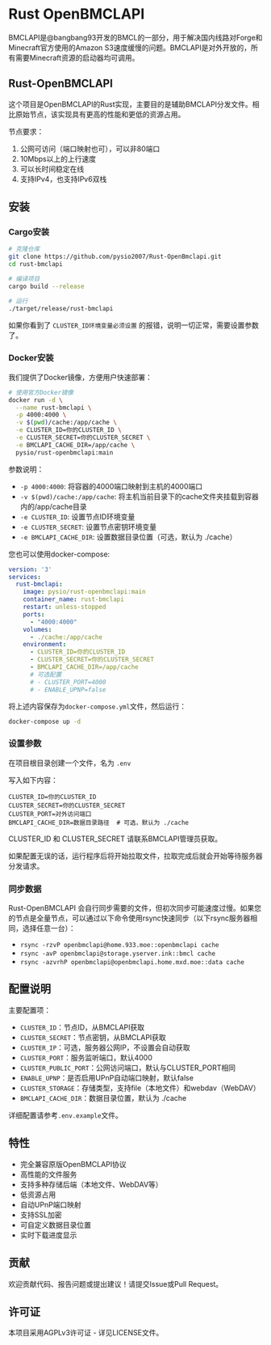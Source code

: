 # Rust OpenBMCLAPI

BMCLAPI是@bangbang93开发的BMCL的一部分，用于解决国内线路对Forge和Minecraft官方使用的Amazon S3速度缓慢的问题。BMCLAPI是对外开放的，所有需要Minecraft资源的启动器均可调用。

## Rust-OpenBMCLAPI

这个项目是OpenBMCLAPI的Rust实现，主要目的是辅助BMCLAPI分发文件。相比原始节点，该实现具有更高的性能和更低的资源占用。

节点要求：

1. 公网可访问（端口映射也可），可以非80端口
2. 10Mbps以上的上行速度
3. 可以长时间稳定在线
4. 支持IPv4，也支持IPv6双栈

## 安装

### Cargo安装

```bash
# 克隆仓库
git clone https://github.com/pysio2007/Rust-OpenBmclapi.git
cd rust-bmclapi

# 编译项目
cargo build --release

# 运行
./target/release/rust-bmclapi
```

如果你看到了 `CLUSTER_ID环境变量必须设置` 的报错，说明一切正常，需要设置参数了。

### Docker安装

我们提供了Docker镜像，方便用户快速部署：

```bash
# 使用官方Docker镜像
docker run -d \
  --name rust-bmclapi \
  -p 4000:4000 \
  -v $(pwd)/cache:/app/cache \
  -e CLUSTER_ID=你的CLUSTER_ID \
  -e CLUSTER_SECRET=你的CLUSTER_SECRET \
  -e BMCLAPI_CACHE_DIR=/app/cache \
  pysio/rust-openbmclapi:main
```

参数说明：

- `-p 4000:4000`: 将容器的4000端口映射到主机的4000端口
- `-v $(pwd)/cache:/app/cache`: 将主机当前目录下的cache文件夹挂载到容器内的/app/cache目录
- `-e CLUSTER_ID`: 设置节点ID环境变量
- `-e CLUSTER_SECRET`: 设置节点密钥环境变量
- `-e BMCLAPI_CACHE_DIR`: 设置数据目录位置（可选，默认为 ./cache）

您也可以使用docker-compose:

```yaml
version: '3'
services:
  rust-bmclapi:
    image: pysio/rust-openbmclapi:main
    container_name: rust-bmclapi
    restart: unless-stopped
    ports:
      - "4000:4000"
    volumes:
      - ./cache:/app/cache
    environment:
      - CLUSTER_ID=你的CLUSTER_ID
      - CLUSTER_SECRET=你的CLUSTER_SECRET
      - BMCLAPI_CACHE_DIR=/app/cache
      # 可选配置
      # - CLUSTER_PORT=4000
      # - ENABLE_UPNP=false
```

将上述内容保存为`docker-compose.yml`文件，然后运行：

```bash
docker-compose up -d
```

### 设置参数

在项目根目录创建一个文件，名为 `.env`

写入如下内容：

```env
CLUSTER_ID=你的CLUSTER_ID
CLUSTER_SECRET=你的CLUSTER_SECRET
CLUSTER_PORT=对外访问端口
BMCLAPI_CACHE_DIR=数据目录路径  # 可选，默认为 ./cache
```

CLUSTER_ID 和 CLUSTER_SECRET 请联系BMCLAPI管理员获取。

如果配置无误的话，运行程序后将开始拉取文件，拉取完成后就会开始等待服务器分发请求。

### 同步数据

Rust-OpenBMCLAPI 会自行同步需要的文件，但初次同步可能速度过慢。如果您的节点是全量节点，可以通过以下命令使用rsync快速同步（以下rsync服务器相同，选择任意一台）：

- `rsync -rzvP openbmclapi@home.933.moe::openbmclapi cache`
- `rsync -avP openbmclapi@storage.yserver.ink::bmcl cache`
- `rsync -azvrhP openbmclapi@openbmclapi.home.mxd.moe::data cache`

## 配置说明

主要配置项：

- `CLUSTER_ID`：节点ID，从BMCLAPI获取
- `CLUSTER_SECRET`：节点密钥，从BMCLAPI获取
- `CLUSTER_IP`：可选，服务器公网IP，不设置会自动获取
- `CLUSTER_PORT`：服务监听端口，默认4000
- `CLUSTER_PUBLIC_PORT`：公网访问端口，默认与CLUSTER_PORT相同
- `ENABLE_UPNP`：是否启用UPnP自动端口映射，默认false
- `CLUSTER_STORAGE`：存储类型，支持file（本地文件）和webdav（WebDAV）
- `BMCLAPI_CACHE_DIR`：数据目录位置，默认为 ./cache

详细配置请参考`.env.example`文件。

## 特性

- 完全兼容原版OpenBMCLAPI协议
- 高性能的文件服务
- 支持多种存储后端（本地文件、WebDAV等）
- 低资源占用
- 自动UPnP端口映射
- 支持SSL加密
- 可自定义数据目录位置
- 实时下载进度显示

## 贡献

欢迎贡献代码、报告问题或提出建议！请提交Issue或Pull Request。

## 许可证

本项目采用AGPLv3许可证 - 详见LICENSE文件。
